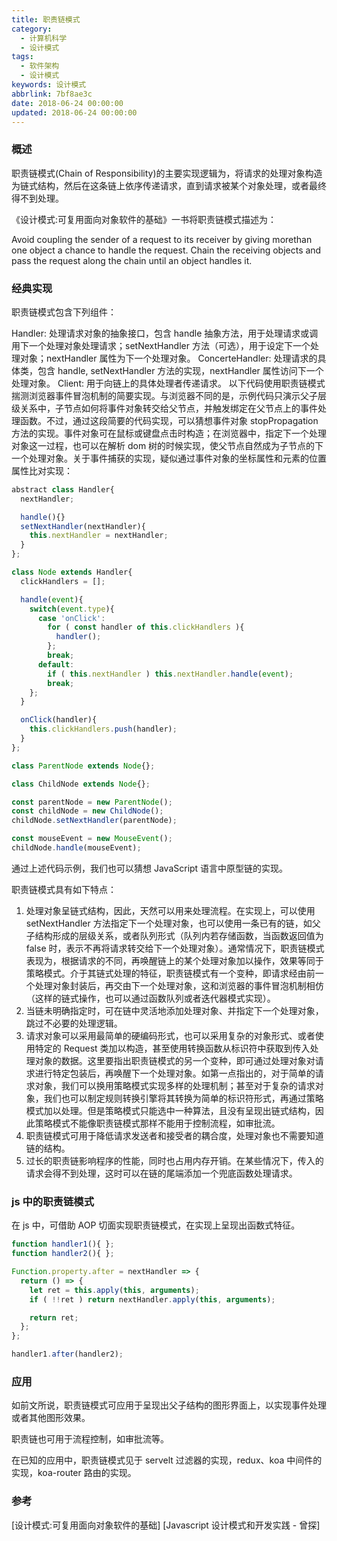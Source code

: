 ```yaml
---
title: 职责链模式
category:
  - 计算机科学
  - 设计模式
tags:
  - 软件架构
  - 设计模式
keywords: 设计模式
abbrlink: 7bf8ae3c
date: 2018-06-24 00:00:00
updated: 2018-06-24 00:00:00
---
```


### 概述

职责链模式(Chain of Responsibility)的主要实现逻辑为，将请求的处理对象构造为链式结构，然后在这条链上依序传递请求，直到请求被某个对象处理，或者最终得不到处理。

《设计模式:可复用面向对象软件的基础》一书将职责链模式描述为：

Avoid coupling the sender of a request to its receiver by giving morethan one object a chance to handle the request. Chain the receiving objects and pass the request along the chain until an object handles it.

### 经典实现

职责链模式包含下列组件：

Handler: 处理请求对象的抽象接口，包含 handle 抽象方法，用于处理请求或调用下一个处理对象处理请求；setNextHandler 方法（可选），用于设定下一个处理对象；nextHandler 属性为下一个处理对象。
ConcerteHandler: 处理请求的具体类，包含 handle, setNextHandler 方法的实现，nextHandler 属性访问下一个处理对象。
Client: 用于向链上的具体处理者传递请求。
以下代码使用职责链模式揣测浏览器事件冒泡机制的简要实现。与浏览器不同的是，示例代码只演示父子层级关系中，子节点如何将事件对象转交给父节点，并触发绑定在父节点上的事件处理函数。不过，通过这段简要的代码实现，可以猜想事件对象 stopPropagation 方法的实现。事件对象可在鼠标或键盘点击时构造；在浏览器中，指定下一个处理对象这一过程，也可以在解析 dom 树的时候实现，使父节点自然成为子节点的下一个处理对象。关于事件捕获的实现，疑似通过事件对象的坐标属性和元素的位置属性比对实现：

```javascript
abstract class Handler{
  nextHandler;

  handle(){}
  setNextHandler(nextHandler){
    this.nextHandler = nextHandler;
  }
};

class Node extends Handler{
  clickHandlers = [];

  handle(event){
    switch(event.type){
      case 'onClick':
        for ( const handler of this.clickHandlers ){
          handler();
        };
        break;
      default:
        if ( this.nextHandler ) this.nextHandler.handle(event);
        break;
    };
  }

  onClick(handler){
    this.clickHandlers.push(handler);
  }
};

class ParentNode extends Node{};

class ChildNode extends Node{};

const parentNode = new ParentNode();
const childNode = new ChildNode();
childNode.setNextHandler(parentNode);

const mouseEvent = new MouseEvent();
childNode.handle(mouseEvent);
```

通过上述代码示例，我们也可以猜想 JavaScript 语言中原型链的实现。

职责链模式具有如下特点：

1. 处理对象呈链式结构，因此，天然可以用来处理流程。在实现上，可以使用 setNextHandler 方法指定下一个处理对象，也可以使用一条已有的链，如父子结构形成的层级关系，或者队列形式（队列内若存储函数，当函数返回值为 false 时，表示不再将请求转交给下一个处理对象）。通常情况下，职责链模式表现为，根据请求的不同，再唤醒链上的某个处理对象加以操作，效果等同于策略模式。介于其链式处理的特征，职责链模式有一个变种，即请求经由前一个处理对象封装后，再交由下一个处理对象，这和浏览器的事件冒泡机制相仿（这样的链式操作，也可以通过函数队列或者迭代器模式实现）。
2. 当链未明确指定时，可在链中灵活地添加处理对象、并指定下一个处理对象，跳过不必要的处理逻辑。
3. 请求对象可以采用最简单的硬编码形式，也可以采用复杂的对象形式、或者使用特定的 Request 类加以构造，甚至使用转换函数从标识符中获取到传入处理对象的数据。这里要指出职责链模式的另一个变种，即可通过处理对象对请求进行特定包装后，再唤醒下一个处理对象。如第一点指出的，对于简单的请求对象，我们可以换用策略模式实现多样的处理机制；甚至对于复杂的请求对象，我们也可以制定规则转换引擎将其转换为简单的标识符形式，再通过策略模式加以处理。但是策略模式只能选中一种算法，且没有呈现出链式结构，因此策略模式不能像职责链模式那样不能用于控制流程，如审批流。
4. 职责链模式可用于降低请求发送者和接受者的耦合度，处理对象也不需要知道链的结构。
5. 过长的职责链影响程序的性能，同时也占用内存开销。在某些情况下，传入的请求会得不到处理，这时可以在链的尾端添加一个兜底函数处理请求。

### js 中的职责链模式

在 js 中，可借助 AOP 切面实现职责链模式，在实现上呈现出函数式特征。

```javascript
function handler1(){ };
function handler2(){ };

Function.property.after = nextHandler => {
  return () => {
    let ret = this.apply(this, arguments);
    if ( !!ret ) return nextHandler.apply(this, arguments);

    return ret;
  };
};

handler1.after(handler2);
```

### 应用

如前文所说，职责链模式可应用于呈现出父子结构的图形界面上，以实现事件处理或者其他图形效果。

职责链也可用于流程控制，如审批流等。

在已知的应用中，职责链模式见于 servelt 过滤器的实现，redux、koa 中间件的实现，koa-router 路由的实现。

### 参考

[设计模式:可复用面向对象软件的基础]
[Javascript 设计模式和开发实践 - 曾探]